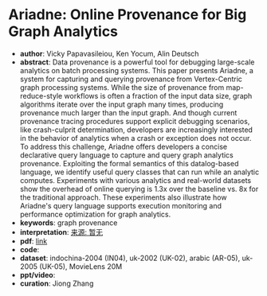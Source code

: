 # Ariadne: Online Provenance for Big Graph Analytics
* **author**: Vicky Papavasileiou, Ken Yocum, Alin Deutsch
* **abstract**: Data provenance is a powerful tool for debugging large-scale analytics on batch processing systems. This paper presents Ariadne, a system for capturing and querying provenance from Vertex-Centric graph processing systems. While the size of provenance from map-reduce-style workflows is often a fraction of the input data size, graph algorithms iterate over the input graph many times, producing provenance much larger than the input graph. And though current provenance tracing procedures support explicit debugging scenarios, like crash-culprit determination, developers are increasingly interested in the behavior of analytics when a crash or exception does not occur. To address this challenge, Ariadne offers developers a concise declarative query language to capture and query graph analytics provenance. Exploiting the formal semantics of this datalog-based language, we identify useful query classes that can run while an analytic computes. Experiments with various analytics and real-world datasets show the overhead of online querying is 1.3x over the baseline vs. 8x for the traditional approach. These experiments also illustrate how Ariadne's query language supports execution monitoring and performance optimization for graph analytics.
* **keywords**: graph provenance
* **interpretation**: [来源: 暂无]()
* **pdf**: [link](https://dl.acm.org/doi/10.1145/3299869.3300091)
* **code**: 
* **dataset**: indochina-2004 (IN04), uk-2002 (UK-02), arabic (AR-05), uk-2005 (UK-05), MovieLens 20M
* **ppt/video**:
* **curation**: Jiong Zhang 